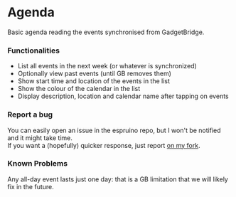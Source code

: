 # Agenda

Basic agenda reading the events synchronised from GadgetBridge.

### Functionalities

* List all events in the next week (or whatever is synchronized)
* Optionally view past events (until GB removes them)
* Show start time and location of the events in the list
* Show the colour of the calendar in the list
* Display description, location and calendar name after tapping on events

### Report a bug

You can easily open an issue in the espruino repo, but I won't be notified and it might take time.  
If you want a (hopefully) quicker response, just report [on my fork](https://github.com/glemco/BangleApps).

### Known Problems

Any all-day event lasts just one day: that is a GB limitation that we will likely fix in the future.
